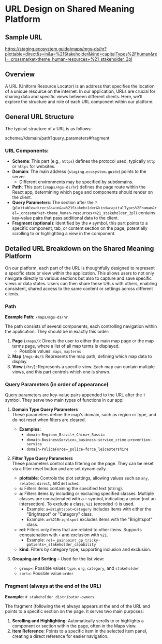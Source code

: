 
# URL Design on Shared Meaning Platform

## Sample URL

https://staging.ecosystem.guide/maps/mgs-ds/hr?plottable=direct&s=in&a=%21Stakeholder&kind=capitalTypes%2Fhuman&rel=_crossmarket-theme_human-resources+%21_stakeholder_3pl

## Overview

A URL (Uniform Resource Locator) is an address that specifies the location of a unique resource on the internet. In our application, URLs are crucial for sharing data and specific views between different clients. Here, we’ll explore the structure and role of each URL component within our platform.

## General URL Structure

The typical structure of a URL is as follows:

scheme://domain/path?query_parameters#fragment


### URL Components:

- **Scheme**: This part (e.g., `https`) defines the protocol used, typically `http` or `https` for websites.
- **Domain**: The main address (`staging.ecosystem.guide`) points to the server.
  - Different environments may be specified by subdomains.
- **Path**: This part (`/maps/mgs-ds/hr`) defines the page route within the React app, determining which page and components should render on the client.
- **Query Parameters**: The section after the `?` (`plottable=direct&s=in&a=%21Stakeholder&kind=capitalTypes%2Fhuman&rel=_crossmarket-theme_human-resources+%21_stakeholder_3pl`) contains key-value pairs that pass additional data to the client.
- **Fragment (optional)**: Identified by the `#` symbol, this part points to a specific component, tab, or content section on the page, potentially scrolling to or highlighting a view in the component.

## Detailed URL Breakdown on the Shared Meaning Platform

On our platform, each part of the URL is thoughtfully designed to represent a specific state or view within the application. This allows users to not only navigate directly to various sections but also to capture and save specific views or data states. Users can then share these URLs with others, enabling consistent, shared access to the same content or settings across different clients.

### Path

**Example Path**: `/maps/mgs-ds/hr`

The path consists of several components, each controlling navigation within the application. They should be in exactly this order:

1. **Page** (`/maps/`): Directs the user to either the main map page or the map terms page, where a list of all map terms is displayed.
   - Possible values: `maps`, `mapterms`
2. **Map** (`/mgs-ds/`): Represents the map path, defining which map data to display.
3. **View** (`/hr/`): Represents a specific view. Each map can contain multiple views, and this part controls which one is shown.

### Query Parameters (in order of appearance)

Query parameters are key-value pairs appended to the URL after the `?` symbol. They serve two main types of functions in our app:

1. **Domain Type Query Parameters**  
   These parameters define the map's domain, such as region or type, and do not reset when filters are cleared.

   - **Examples**:
     - `domain-Region=_Brazil+_China+_Russia`
     - `domain-BusinessService=_business-service_crime-prevention-service`
     - `domain-PoliceForce=_police-force_leicestershire`

2. **Filter Type Query Parameters**  
   These parameters control data filtering on the page. They can be reset via a filter reset button and are set dynamically.

   - **plottable**: Controls the plot settings, allowing values such as `any`, `related`, `direct`, and `detached`.
   - **s**: Filters items containing the specified text (string).
   - **a**: Filters items by including or excluding specified classes. Multiple classes are concatenated with a `+` symbol, indicating a union (not an intersection). To exclude a class, `%21` (encoded `!`) is used.
     - Example: `a=Brightspot+Category` includes items with either the "Brightspot" or "Category" class.
     - Example: `a=%21Brightspot` excludes items with the "Brightspot" class.
   - **rel**: Filters only items that are related to other items. Supports concatenation with `+` and exclusion with `%21`.
     - Example: `rel=_painpoint_gp_tricky-patients+_stakeholder_capability`
   - **kind**: Filters by category type, supporting inclusion and exclusion.

3. **Grouping and Sorting** – Used for the list view:
   - `group=`: Possible values `type`, `org`, `category`, and `stakeholder`
   - `sort=`: Possible value `order`

### Fragment (always at the end of the URL)

**Example**: `#_stakeholder_distributor-owners`

The fragment (following the `#`) always appears at the end of the URL and points to a specific section on the page. It serves two main purposes:

1. **Scrolling and Highlighting**: Automatically scrolls to or highlights a component or section within the page, often in the Maps view.
2. **Item Reference**: Points to a specific item in the selected item panel, creating a direct reference for easier navigation.
